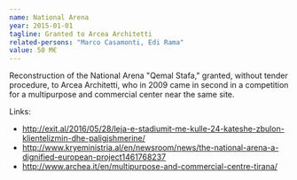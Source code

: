 ```yaml
---
name: National Arena
year: 2015-01-01
tagline: Granted to Arcea Architetti
related-persons: "Marco Casamonti, Edi Rama"
value: 50 M€
---
```


Reconstruction of the National Arena "Qemal Stafa," granted, without tender procedure, to Arcea Architetti, who in 2009 came in second in a competition for a multipurpose and commercial center near the same site.

Links:
* <http://exit.al/2016/05/28/leja-e-stadiumit-me-kulle-24-kateshe-zbulon-klientelizmin-dhe-paligjshmerine/>
* <http://www.kryeministria.al/en/newsroom/news/the-national-arena-a-dignified-european-project1461768237>
* <http://www.archea.it/en/multipurpose-and-commercial-centre-tirana/>
